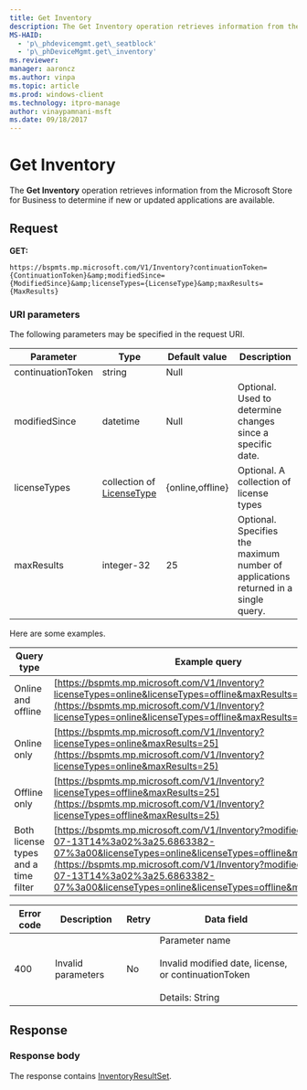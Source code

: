 ```yaml
---
title: Get Inventory
description: The Get Inventory operation retrieves information from the Microsoft Store for Business to determine if new or updated applications are available.
MS-HAID: 
  - 'p\_phdevicemgmt.get\_seatblock'
  - 'p\_phDeviceMgmt.get\_inventory'
ms.reviewer: 
manager: aaroncz
ms.author: vinpa
ms.topic: article
ms.prod: windows-client
ms.technology: itpro-manage
author: vinaypamnani-msft
ms.date: 09/18/2017
---
```


# Get Inventory

The **Get Inventory** operation retrieves information from the Microsoft Store for Business to determine if new or updated applications are available.

## Request

**GET:**

```http
https://bspmts.mp.microsoft.com/V1/Inventory?continuationToken={ContinuationToken}&amp;modifiedSince={ModifiedSince}&amp;licenseTypes={LicenseType}&amp;maxResults={MaxResults}
```
### URI parameters

The following parameters may be specified in the request URI.

|Parameter|Type|Default value|Description|
|--- |--- |--- |--- |
|continuationToken|string|Null||
|modifiedSince|datetime|Null|Optional. Used to determine changes since a specific date.|
|licenseTypes|collection of [LicenseType](data-structures-windows-store-for-business.md#licensetype)|{online,offline}|Optional. A collection of license types|
|maxResults|integer-32|25|Optional. Specifies the maximum number of applications returned in a single query.|

Here are some examples.

|Query type|Example query|
|--- |--- |
|Online and offline|[https://bspmts.mp.microsoft.com/V1/Inventory?licenseTypes=online&licenseTypes=offline&maxResults=25](https://bspmts.mp.microsoft.com/V1/Inventory?licenseTypes=online&licenseTypes=offline&maxResults=25)|
|Online only|[https://bspmts.mp.microsoft.com/V1/Inventory?licenseTypes=online&maxResults=25](https://bspmts.mp.microsoft.com/V1/Inventory?licenseTypes=online&maxResults=25)|
|Offline only|[https://bspmts.mp.microsoft.com/V1/Inventory?licenseTypes=offline&maxResults=25](https://bspmts.mp.microsoft.com/V1/Inventory?licenseTypes=offline&maxResults=25)|
|Both license types and a time filter|[https://bspmts.mp.microsoft.com/V1/Inventory?modifiedSince=2015-07-13T14%3a02%3a25.6863382-07%3a00&licenseTypes=online&licenseTypes=offline&maxResults=25](https://bspmts.mp.microsoft.com/V1/Inventory?modifiedSince=2015-07-13T14%3a02%3a25.6863382-07%3a00&licenseTypes=online&licenseTypes=offline&maxResults=25)|

|Error code|Description|Retry|Data field|
|--- |--- |--- |--- |
|400|Invalid parameters|No|Parameter name<br><br>Invalid modified date, license, or continuationToken<br><br>Details: String|

## Response

### Response body

The response contains [InventoryResultSet](data-structures-windows-store-for-business.md#inventoryresultset).

 






